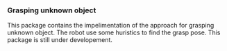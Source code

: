 ### Grasping unknown object

This package contains the impelimentation of the approach for grasping unknown object. The robot use some huristics to find the grasp pose.
This package is still under developement.